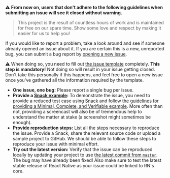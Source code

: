 :warning: **From now on, users that don't adhere to the following guidelines when submitting an issue will see it closed without warning.**

> This project is the result of countless hours of work and is maintained for free on our spare time. Show some love and respect by making it easier for us to help you!

If you would like to report a problem, take a look around and see if someone already opened an issue about it. If you are certain this is a new, unreported bug, you can submit a bug report by [opening a new issue](https://github.com/meliorence/react-native-snap-carousel/issues/new).

:warning: When doing so, you need to fill out [the issue template](https://raw.githubusercontent.com/meliorence/react-native-snap-carousel/master/ISSUE_TEMPLATE.md) completely. **This step is mandatory!** Not doing so will result in your issue getting closed. Don't take this personally if this happens, and feel free to open a new issue once you've gathered all the information required by the template.

* **One issue, one bug:** Please report a single bug per issue.
* **Provide a [Snack example]((https://snack.expo.io/)):** To demonstrate the issue, you need to provide a reduced test case using [Snack](https://snack.expo.io/) and follow [the guidelines for providing a Minimal, Complete, and Verifiable example](https://stackoverflow.com/help/mcve). More often than not, providing a screencast will also be of tremendous help to understand the matter at stake (a screenshot might sometimes be enough).
* **Provide reproduction steps:** List all the steps necessary to reproduce the issue. Provide a Snack, share the relevant source code or upload a sample project to GitHub. We should be able to follow these steps to reproduce your issue with minimal effort.
* **Try out the latest version:** Verify that the issue can be reproduced locally by updating your project to use [the latest commit from `master`](https://github.com/meliorence/react-native-snap-carousel/blob/master/doc/TIPS_AND_TRICKS.md#using-a-specific-commit). The bug may have already been fixed! Also make sure to test the latest stable release of React Native as your issue could be linked to RN's core.